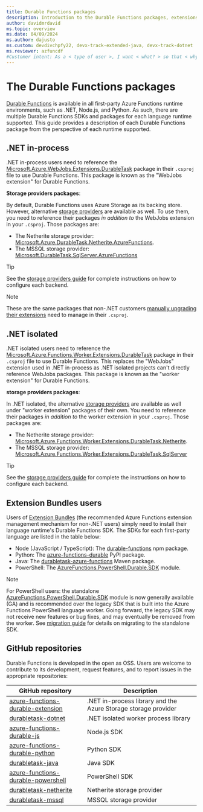```yaml
---
title: Durable Functions packages
description: Introduction to the Durable Functions packages, extensions, and SDKs.
author: davidmrdavid
ms.topic: overview
ms.date: 04/09/2024
ms.author: dajusto
ms.custom: devdivchpfy22, devx-track-extended-java, devx-track-dotnet
ms.reviewer: azfuncdf
#Customer intent: As a < type of user >, I want < what? > so that < why? >.
---
```


# The Durable Functions packages

[Durable Functions](./durable-functions-overview.md) is available in all first-party Azure Functions runtime environments, such as .NET, Node.js, and Python. As such, there are multiple Durable Functions SDKs and packages for each language runtime supported. This guide provides a description of each Durable Functions package from the perspective of each runtime supported.

## .NET in-process

.NET in-process users need to reference the [Microsoft.Azure.WebJobs.Extensions.DurableTask](https://www.nuget.org/packages/Microsoft.Azure.WebJobs.Extensions.DurableTask/) package in their `.csproj` file to use Durable Functions. This package is known as the "WebJobs extension" for Durable Functions.

**Storage providers packages**:

By default, Durable Functions uses Azure Storage as its backing store. However, alternative [storage providers](./durable-functions-storage-providers.md) are available as well. To use them, you need to reference their packages _in addition to_ the WebJobs extension in your `.csproj`. Those packages are:

* The Netherite storage provider: [Microsoft.Azure.DurableTask.Netherite.AzureFunctions](https://www.nuget.org/packages/Microsoft.Azure.DurableTask.Netherite.AzureFunctions).
* The MSSQL storage provider: [Microsoft.DurableTask.SqlServer.AzureFunctions](https://www.nuget.org/packages/Microsoft.DurableTask.SqlServer.AzureFunctions)

> [!TIP]
> See the [storage providers guide](./durable-functions-storage-providers.md) for complete instructions on how to configure each backend.

> [!NOTE]
> These are the same packages that non-.NET customers [manually upgrading their extensions](./durable-functions-extension-upgrade.md#manually-upgrade-the-durable-functions-extension) need to manage in their `.csproj`.

## .NET isolated

.NET isolated users need to reference the [Microsoft.Azure.Functions.Worker.Extensions.DurableTask](https://www.nuget.org/packages/Microsoft.Azure.Functions.Worker.Extensions.DurableTask/) package in their `.csproj` file to use Durable Functions. This replaces the "WebJobs" extension used in .NET in-process as .NET isolated projects can't directly reference WebJobs packages. This package is known as the "worker extension" for Durable Functions.

**storage providers packages**:

In .NET isolated, the alternative [storage providers](./durable-functions-storage-providers.md) are available as well under "worker extension" packages of their own. You need to reference their packages _in addition to_ the worker extension in your `.csproj`. Those packages are:

* The Netherite storage provider: [Microsoft.Azure.Functions.Worker.Extensions.DurableTask.Netherite](https://www.nuget.org/packages/Microsoft.Azure.Functions.Worker.Extensions.DurableTask.Netherite).
* The MSSQL storage provider: [Microsoft.Azure.Functions.Worker.Extensions.DurableTask.SqlServer](https://www.nuget.org/packages/Microsoft.Azure.Functions.Worker.Extensions.DurableTask.SqlServer)

> [!TIP]
> See the [storage providers guide](./durable-functions-storage-providers.md) for complete the instructions on how to configure each backend.

## Extension Bundles users

Users of [Extension Bundles](../extension-bundles.md) (the recommended Azure Functions extension management mechanism for non-.NET users) simply need to install their language runtime's Durable Functions SDK. The SDKs for each first-party language are listed in the table below:

* Node (JavaScript / TypeScript): The [durable-functions](https://www.npmjs.com/package/durable-functions) npm package.
* Python: The [azure-functions-durable](https://pypi.org/project/azure-functions-durable/) PyPI package.
* Java: The [durabletask-azure-functions](https://mvnrepository.com/artifact/com.microsoft/durabletask-azure-functions) Maven package.
* PowerShell: The [AzureFunctions.PowerShell.Durable.SDK](https://www.powershellgallery.com/packages/AzureFunctions.PowerShell.Durable.SDK) module.

> [!NOTE]
> For PowerShell users: the standalone [AzureFunctions.PowerShell.Durable.SDK](https://www.powershellgallery.com/packages/AzureFunctions.PowerShell.Durable.SDK) module is now generally available (GA) and is recommended over the legacy SDK that is built into the Azure Functions PowerShell language worker. Going forward, the legacy SDK may not receive new features or bug fixes, and may eventually be removed from the worker. See [migration guide](./durable-functions-powershell-v2-sdk-migration-guide.md) for details on migrating to the standalone SDK. 

## GitHub repositories

Durable Functions is developed in the open as OSS. Users are welcome to contribute to its development, request features, and to report issues in the appropriate repositories:

|GitHub repository | Description |
| ----- | ----- |
|[azure-functions-durable-extension](https://github.com/Azure/azure-functions-durable-extension) | .NET in-process library and the Azure Storage storage provider |
| [durabletask-dotnet](https://github.com/microsoft/durabletask-dotnet)| .NET isolated worker process library |
|[azure-functions-durable-js](https://github.com/Azure/azure-functions-durable-js)| Node.js SDK |
|[azure-functions-durable-python](https://github.com/Azure/azure-functions-durable-python)| Python SDK |
|[durabletask-java](https://github.com/Microsoft/durabletask-java)| Java SDK |
|[azure-functions-durable-powershell](https://github.com/Azure/azure-functions-durable-powershell)| PowerShell SDK |
|[durabletask-netherite](https://github.com/microsoft/durabletask-netherite)| Netherite storage provider |
|[durabletask-mssql](https://github.com/microsoft/durabletask-mssql)| MSSQL storage provider |
